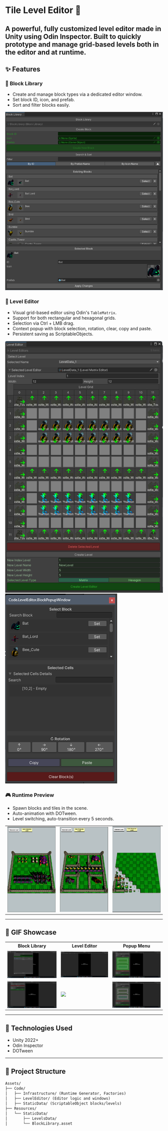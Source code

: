 # Tile Level Editor 🧩

A powerful, fully customized level editor made in Unity using Odin Inspector. Built to quickly prototype and manage grid-based levels both in the editor and at runtime.
---

## ✨ Features

### 🧱 Block Library
- Create and manage block types via a dedicated editor window.
- Set block ID, icon, and prefab.
- Sort and filter blocks easily.

![BlockLibrary](https://github.com/SinlessDevil/Grid_Level_Editor/blob/main/Images/1.png)

### 🧭 Level Editor
- Visual grid-based editor using Odin's `TableMatrix`.
- Support for both rectangular and hexagonal grids.
- Selection via Ctrl + LMB drag.
- Context popup with block selection, rotation, clear, copy and paste.
- Persistent saving as ScriptableObjects.

![LevelEditor](https://github.com/SinlessDevil/Grid_Level_Editor/blob/main/Images/2.png)
![Popup](https://github.com/SinlessDevil/Grid_Level_Editor/blob/main/Images/3.png)

### 🎮 Runtime Preview
- Spawn blocks and tiles in the scene.
- Auto-animation with DOTween.
- Level switching, auto-transition every 5 seconds.

<table> <tr> 
  <td><img src="https://github.com/SinlessDevil/Grid_Level_Editor/blob/main/Images/4.png" width="300"/></td> 
  <td><img src="https://github.com/SinlessDevil/Grid_Level_Editor/blob/main/Images/5.png" width="300"/></td> 
  <td><img src="https://github.com/SinlessDevil/Grid_Level_Editor/blob/main/Images/6.png" width="300"/></td> 
</tr> </table>

---

## 🎥 GIF Showcase

<table> <tr> <th>Block Library</th> <th>Level Editor</th> <th>Popup Menu</th> </tr> <tr> <td><img src="https://github.com/SinlessDevil/Grid_Level_Editor/blob/main/Gifs/2.gif" width="450"/></td> <td><img src="https://github.com/SinlessDevil/Grid_Level_Editor/blob/main/Gifs/1.gif" width="450"/></td> <td><img src="https://github.com/SinlessDevil/Grid_Level_Editor/blob/main/Gifs/5.gif" width="450"/></td> </tr> <tr> <td><img src="https://github.com/SinlessDevil/Grid_Level_Editor/blob/main/Gifs/4.gif" width="450"/></td> <td><img src="https://github.com/SinlessDevil/Grid_Level_Editor/blob/main/Gifs/3.gif" width="450"/></td> <td><img src="https://github.com/SinlessDevil/Grid_Level_Editor/blob/main/Gifs/6.gif" width="450"/></td> </tr> </table>

---

## 🔧 Technologies Used
- Unity 2022+
- Odin Inspector
- DOTween

---

## 📂 Project Structure
```
Assets/
├── Code/
│   ├── Infrastructure/ (Runtime Generator, Factories)
│   ├── LevelEditor/ (Editor logic and windows)
│   ├── StaticData/ (ScriptableObject blocks/levels)
├── Resources/
│   └── StaticData/
│       ├── LevelsData/
│       └── BlockLibrary.asset
```
